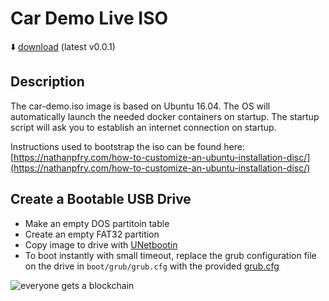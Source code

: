 # Car Demo Live ISO
:arrow_down: [download](https://drive.google.com/drive/folders/0BxPMjikasQPoLVQ3UmtkbjliUlk?usp=sharing) (latest  v0.0.1)

## Description
The car-demo.iso image is based on Ubuntu 16.04. The OS will automatically launch the needed docker containers on startup. The startup script will ask you to establish an internet connection on startup.

Instructions used to bootstrap the iso can be found here:
[https://nathanpfry.com/how-to-customize-an-ubuntu-installation-disc/](https://nathanpfry.com/how-to-customize-an-ubuntu-installation-disc/)

## Create a Bootable USB Drive
* Make an empty DOS partitoin table
* Create an empty FAT32 partition
* Copy image to drive with [UNetbootin](https://unetbootin.github.io/)
* To boot instantly with small timeout, replace the grub configuration file on the drive in `boot/grub/grub.cfg` with the provided [grub.cfg](https://github.com/EGabb/Car-Trading-Blockchain/blob/live-iso/live-usb/grub.cfg)

![everyone gets a blockchain](https://media.licdn.com/mpr/mpr/AAEAAQAAAAAAAAkAAAAAJDhmM2Y2NTYxLWMxNDktNGEwYS1iOWIwLTJiNmZjYzk1ZjI4NA.jpg)
